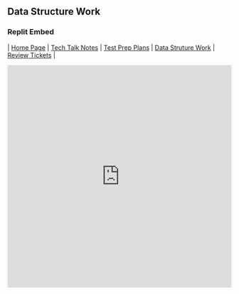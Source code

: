 ## Data Structure Work
### Replit Embed

| [Home Page](https://yeonjoonhong.github.io/Data-Structures-2/) | [Tech Talk Notes](../Tech%20Talk%20Notes) | [Test Prep Plans](../Test%20Prep%20Plans) | [Data Struture Work](../Data%20Structure%20Work) | [Review Tickets](../Review%20Tickets) |

<iframe frameborder="0" width="100%" height="500px" src="https://replit.com/@ritza/demo-embed?embed=true"></iframe>

